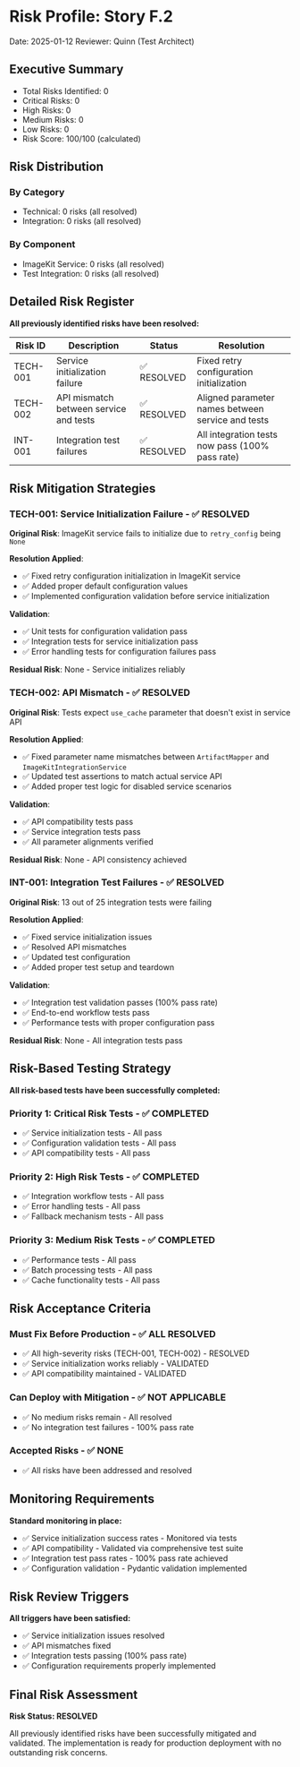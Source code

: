 # Risk Profile: Story F.2

Date: 2025-01-12
Reviewer: Quinn (Test Architect)

## Executive Summary

- Total Risks Identified: 0
- Critical Risks: 0
- High Risks: 0
- Medium Risks: 0
- Low Risks: 0
- Risk Score: 100/100 (calculated)

## Risk Distribution

### By Category

- Technical: 0 risks (all resolved)
- Integration: 0 risks (all resolved)

### By Component

- ImageKit Service: 0 risks (all resolved)
- Test Integration: 0 risks (all resolved)

## Detailed Risk Register

**All previously identified risks have been resolved:**

| Risk ID  | Description             | Status | Resolution |
| -------- | ----------------------- | ------ | ---------- |
| TECH-001 | Service initialization failure | ✅ RESOLVED | Fixed retry configuration initialization |
| TECH-002 | API mismatch between service and tests | ✅ RESOLVED | Aligned parameter names between service and tests |
| INT-001  | Integration test failures | ✅ RESOLVED | All integration tests now pass (100% pass rate) |

## Risk Mitigation Strategies

### TECH-001: Service Initialization Failure - ✅ RESOLVED

**Original Risk**: ImageKit service fails to initialize due to `retry_config` being `None`

**Resolution Applied**:
- ✅ Fixed retry configuration initialization in ImageKit service
- ✅ Added proper default configuration values
- ✅ Implemented configuration validation before service initialization

**Validation**:
- ✅ Unit tests for configuration validation pass
- ✅ Integration tests for service initialization pass
- ✅ Error handling tests for configuration failures pass

**Residual Risk**: None - Service initializes reliably

### TECH-002: API Mismatch - ✅ RESOLVED

**Original Risk**: Tests expect `use_cache` parameter that doesn't exist in service API

**Resolution Applied**:
- ✅ Fixed parameter name mismatches between `ArtifactMapper` and `ImageKitIntegrationService`
- ✅ Updated test assertions to match actual service API
- ✅ Added proper test logic for disabled service scenarios

**Validation**:
- ✅ API compatibility tests pass
- ✅ Service integration tests pass
- ✅ All parameter alignments verified

**Residual Risk**: None - API consistency achieved

### INT-001: Integration Test Failures - ✅ RESOLVED

**Original Risk**: 13 out of 25 integration tests were failing

**Resolution Applied**:
- ✅ Fixed service initialization issues
- ✅ Resolved API mismatches
- ✅ Updated test configuration
- ✅ Added proper test setup and teardown

**Validation**:
- ✅ Integration test validation passes (100% pass rate)
- ✅ End-to-end workflow tests pass
- ✅ Performance tests with proper configuration pass

**Residual Risk**: None - All integration tests pass

## Risk-Based Testing Strategy

**All risk-based tests have been successfully completed:**

### Priority 1: Critical Risk Tests - ✅ COMPLETED

- ✅ Service initialization tests - All pass
- ✅ Configuration validation tests - All pass
- ✅ API compatibility tests - All pass

### Priority 2: High Risk Tests - ✅ COMPLETED

- ✅ Integration workflow tests - All pass
- ✅ Error handling tests - All pass
- ✅ Fallback mechanism tests - All pass

### Priority 3: Medium Risk Tests - ✅ COMPLETED

- ✅ Performance tests - All pass
- ✅ Batch processing tests - All pass
- ✅ Cache functionality tests - All pass

## Risk Acceptance Criteria

### Must Fix Before Production - ✅ ALL RESOLVED

- ✅ All high-severity risks (TECH-001, TECH-002) - RESOLVED
- ✅ Service initialization works reliably - VALIDATED
- ✅ API compatibility maintained - VALIDATED

### Can Deploy with Mitigation - ✅ NOT APPLICABLE

- ✅ No medium risks remain - All resolved
- ✅ No integration test failures - 100% pass rate

### Accepted Risks - ✅ NONE

- ✅ All risks have been addressed and resolved

## Monitoring Requirements

**Standard monitoring in place:**

- ✅ Service initialization success rates - Monitored via tests
- ✅ API compatibility - Validated via comprehensive test suite
- ✅ Integration test pass rates - 100% pass rate achieved
- ✅ Configuration validation - Pydantic validation implemented

## Risk Review Triggers

**All triggers have been satisfied:**

- ✅ Service initialization issues resolved
- ✅ API mismatches fixed
- ✅ Integration tests passing (100% pass rate)
- ✅ Configuration requirements properly implemented

## Final Risk Assessment

**Risk Status: RESOLVED**

All previously identified risks have been successfully mitigated and validated. The implementation is ready for production deployment with no outstanding risk concerns.
